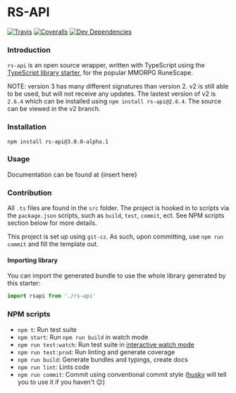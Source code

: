# RS-API

[![Travis](https://img.shields.io/travis/axke/rs-api.svg)](https://travis-ci.org/axke/rs-api)
[![Coveralls](https://img.shields.io/coveralls/axke/rs-api.svg)](https://coveralls.io/github/axke/rs-api)
[![Dev Dependencies](https://david-dm.org/axke/rs-api/dev-status.svg)](https://david-dm.org/axke/rs-api?type=dev)

### Introduction
`rs-api` is an open source wrapper, written with TypeScript using the [TypeScript library starter](https://github.com/alexjoverm/typescript-library-starter), for the popular MMORPG RuneScape.

NOTE: version 3 has many different signatures than version 2. v2 is still able to be used, but will not receive any updates. The lastest version of v2 is `2.6.4` which can be installed using `npm install rs-api@2.6.4`. The source can be viewed in the v2 branch.

### Installation
`npm install rs-api@3.0.0-alpha.1`

### Usage
Documentation can be found at {insert here}

### Contribution
All `.ts` files are found in the `src` folder. The project is hooked in to scripts via the `package.json` scripts, such as `build`, `test`, `commit`, ect. See NPM scripts section below for more details.

This project is set up using `git-cz`. As such, upon committing, use `npm run commit` and fill the template out.

#### Importing library

You can import the generated bundle to use the whole library generated by this starter:

```javascript
import rsapi from './rs-api'
```

### NPM scripts

 - `npm t`: Run test suite
 - `npm start`: Run `npm run build` in watch mode
 - `npm run test:watch`: Run test suite in [interactive watch mode](http://facebook.github.io/jest/docs/cli.html#watch)
 - `npm run test:prod`: Run linting and generate coverage
 - `npm run build`: Generate bundles and typings, create docs
 - `npm run lint`: Lints code
 - `npm run commit`: Commit using conventional commit style ([husky](https://github.com/typicode/husky) will tell you to use it if you haven't :wink:)
